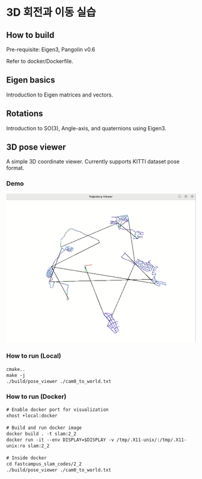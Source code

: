 # 3D 회전과 이동 실습

## How to build 

Pre-requisite: Eigen3, Pangolin v0.6

Refer to docker/Dockerfile.

## Eigen basics

Introduction to Eigen matrices and vectors.

## Rotations

Introduction to SO(3), Angle-axis, and quaternions using Eigen3.

## 3D pose viewer

A simple 3D coordinate viewer. Currently supports KITTI dataset pose format.

### Demo

![](./3d_pose_viewer.gif)

### How to run (Local)

```
cmake..
make -j
./build/pose_viewer ./cam0_to_world.txt
```

### How to run (Docker)

```
# Enable docker port for visualization
xhost +local:docker

# Build and run docker image
docker build . -t slam:2_2
docker run -it --env DISPLAY=$DISPLAY -v /tmp/.X11-unix/:/tmp/.X11-unix:ro slam:2_2

# Inside docker
cd fastcampus_slam_codes/2_2
./build/pose_viewer ./cam0_to_world.txt
```
